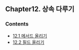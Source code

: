 ## Chapter12. 상속 다루기

### Contents
- [12.1 메서드 올리기](./12.01_메서드올리기/README.md)
- [12.2 필드 올리기](./12.02_필드올리기/README.md)